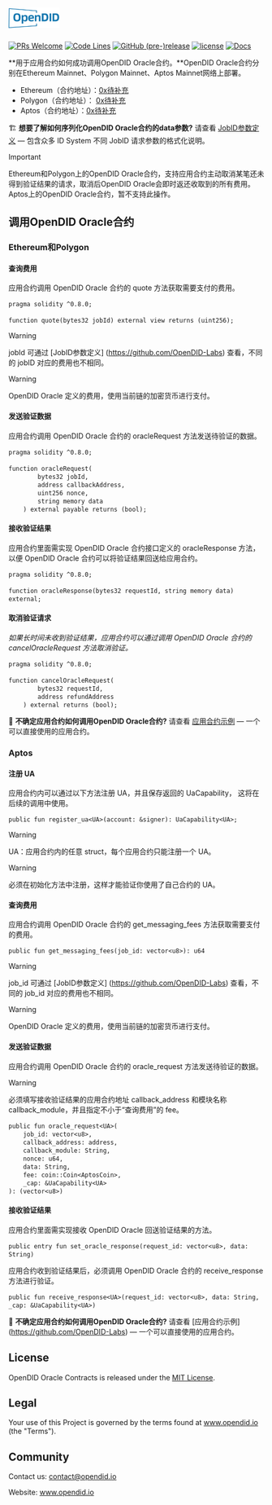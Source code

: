 # <img src="logo.svg" alt="OpenDID" height="40px">



[![PRs Welcome](https://img.shields.io/badge/PRs-welcome-brightgreen.svg?style=flat-square)](https://webasedoc.readthedocs.io/zh_CN/latest/docs/WeBASE/CONTRIBUTING.html)
[![Code Lines](https://tokei.rs/b1/github/WeBankBlockchain/WeBASE?category=code)](https://github.com/OpenDID-Labs/contracts)
[![GitHub (pre-)release](https://img.shields.io/github/release/WeBankBlockchain/WeBASE/all.svg)](https://github.com/WeBankBlockchain/WeBASE/releases)
[![license](http://img.shields.io/badge/license-Apache%20v2-red.svg)](http://www.apache.org/licenses/)
[![Docs](https://img.shields.io/badge/docs-%F0%9F%93%84-yellow)](https://docs.openzeppelin.com/contracts)


**用于应用合约如何成功调用OpenDID Oracle合约。**OpenDID Oracle合约分别在Ethereum Mainnet、Polygon Mainnet、Aptos Mainnet网络上部署。

 * Ethereum（合约地址）：[0x待补充](https://github.com/OpenDID-Labs)
 * Polygon（合约地址）： [0x待补充](https://github.com/OpenDID-Labs)
 * Aptos（合约地址）：[0x待补充](https://github.com/OpenDID-Labs) 


:building_construction: **想要了解如何序列化OpenDID Oracle合约的data参数?** 请查看 [JobID参数定义](https://github.com/OpenDID-Labs) — 包含众多 ID System 不同 JobID 请求参数的格式化说明。

> [!IMPORTANT]
> Ethereum和Polygon上的OpenDID Oracle合约，支持应用合约主动取消某笔还未得到验证结果的请求，取消后OpenDID Oracle会即时返还收取到的所有费用。Aptos上的OpenDID Oracle合约，暂不支持此操作。

## 调用OpenDID Oracle合约

### Ethereum和Polygon

#### 查询费用
应用合约调用 OpenDID Oracle 合约的 quote 方法获取需要支付的费用。

```solidity
pragma solidity ^0.8.0;

function quote(bytes32 jobId) external view returns (uint256);
```

> [!WARNING]
> jobId 可通过 [JobID参数定义] (https://github.com/OpenDID-Labs) 查看，不同的 jobID 对应的费用也不相同。

> [!WARNING]
> OpenDID Oracle 定义的费用，使用当前链的加密货币进行支付。

#### 发送验证数据

应用合约调用 OpenDID Oracle 合约的 oracleRequest 方法发送待验证的数据。

```solidity
pragma solidity ^0.8.0;

function oracleRequest(
        bytes32 jobId,
        address callbackAddress,
        uint256 nonce,
        string memory data
    ) external payable returns (bool);
```

#### 接收验证结果

应用合约里面需实现 OpenDID Oracle 合约接口定义的 oracleResponse 方法，以便 OpenDID Oracle 合约可以将验证结果回送给应用合约。

```solidity
pragma solidity ^0.8.0;

function oracleResponse(bytes32 requestId, string memory data) external;
```

#### 取消验证请求

_如果长时间未收到验证结果，应用合约可以通过调用 OpenDID Oracle 合约的 cancelOracleRequest 方法取消验证。_

```solidity
pragma solidity ^0.8.0;

function cancelOracleRequest(
        bytes32 requestId,
        address refundAddress
    ) external returns (bool);
```    


:mage: **不确定应用合约如何调用OpenDID Oracle合约?** 请查看 [应用合约示例](https://github.com/OpenDID-Labs) — 一个可以直接使用的应用合约。

### Aptos

#### 注册 UA
应用合约内可以通过以下方法注册 UA，并且保存返回的 UaCapability<UA>， 这将在后续的调用中使用。

```
public fun register_ua<UA>(account: &signer): UaCapability<UA>;
```    

> [!WARNING]
> UA：应用合约内的任意 struct，每个应用合约只能注册一个 UA。

> [!WARNING]
> 必须在初始化方法中注册，这样才能验证你使用了自己合约的 UA。


#### 查询费用
应用合约调用 OpenDID Oracle 合约的 get_messaging_fees 方法获取需要支付的费用。

```
public fun get_messaging_fees(job_id: vector<u8>): u64

```

> [!WARNING]
> job_id 可通过 [JobID参数定义] (https://github.com/OpenDID-Labs) 查看，不同的 job_id 对应的费用也不相同。

> [!WARNING]
> OpenDID Oracle 定义的费用，使用当前链的加密货币进行支付。

#### 发送验证数据

应用合约调用 OpenDID Oracle 合约的 oracle_request<UA> 方法发送待验证的数据。

> [!WARNING]
> 必须填写接收验证结果的应用合约地址 callback_address 和模块名称 callback_module，并且指定不小于“查询费用”的 fee。

```
public fun oracle_request<UA>(
    job_id: vector<u8>,
    callback_address: address,
    callback_module: String,
    nonce: u64,
    data: String,
    fee: coin::Coin<AptosCoin>,
    _cap: &UaCapability<UA>
): (vector<u8>)

```

#### 接收验证结果

应用合约里面需实现接收 OpenDID Oracle 回送验证结果的方法。

```
public entry fun set_oracle_response(request_id: vector<u8>, data: String)

```

应用合约收到验证结果后，必须调用 OpenDID Oracle 合约的 receive_response<UA> 方法进行验证。

```
public fun receive_response<UA>(request_id: vector<u8>, data: String, _cap: &UaCapability<UA>)

```

:mage: **不确定应用合约如何调用OpenDID Oracle合约?** 请查看 [应用合约示例] (https://github.com/OpenDID-Labs) — 一个可以直接使用的应用合约。

## License

OpenDID Oracle Contracts is released under the [MIT License](LICENSE).

## Legal

Your use of this Project is governed by the terms found at www.opendid.io (the "Terms").

## Community
Contact us: contact@opendid.io

Website: www.opendid.io